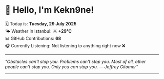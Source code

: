 # 👋 Hello, I'm Kekn9ne!

🗓️ Today is: **Tuesday, 29 July 2025**  
🌤️ Weather in Istanbul: **☀️   +29°C**  
📊 GitHub Contributions: **68**  
🎧 Currently Listening: Not listening to anything right now ❌

---

_"Obstacles can't stop you. Problems can't stop you. Most of all, other people can't stop you. Only you can stop you. — *Jeffrey Gitomer*"_

---
